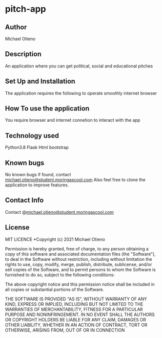 # pitch-app
## Author
Michael Otieno
## Description
An application where you can get political, social and educational pitches

## Set Up and Installation
The application requires the following to operate smoothly
internet 
browser

## How To use the application
You require browser and internet connetion to interact with the app
  
## Technology used
Python3.8
Flask
Html
bootstrap

## Known bugs
No known bugs if found, contact michael.otieno@student.moringascool.com
Also feel free to clone the application to improve features.

## Contact Info
Contact @michael.otieno@student.moringascool.com

## License
MIT LICENCE *Copyright (c) 2021 Michael Otieno

Permission is hereby granted, free of charge, to any person obtaining a copy of this software and associated documentation files (the "Software"), to deal in the Software without restriction, including without limitation the rights to use, copy, modify, merge, publish, distribute, sublicense, and/or sell copies of the Software, and to permit persons to whom the Software is furnished to do so, subject to the following conditions:

The above copyright notice and this permission notice shall be included in all copies or substantial portions of the Software.

THE SOFTWARE IS PROVIDED "AS IS", WITHOUT WARRANTY OF ANY KIND, EXPRESS OR IMPLIED, INCLUDING BUT NOT LIMITED TO THE WARRANTIES OF MERCHANTABILITY, FITNESS FOR A PARTICULAR PURPOSE AND NONINFRINGEMENT. IN NO EVENT SHALL THE AUTHORS OR COPYRIGHT HOLDERS BE LIABLE FOR ANY CLAIM, DAMAGES OR OTHER LIABILITY, WHETHER IN AN ACTION OF CONTRACT, TORT OR OTHERWISE, ARISING FROM, OUT OF OR IN CONNECTION
